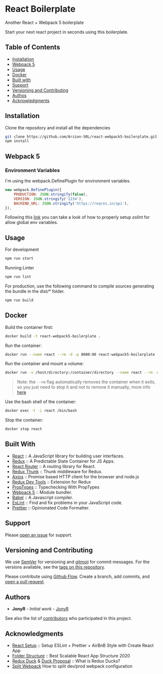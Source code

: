 # React Boilerplate
Another React + Webpack 5 boilerplate

Start your next react project in seconds using this boilerplate.

## Table of Contents

- [Installation](#installation)
- [Webpack 5](#webpack-5)
- [Usage](#usage)
- [Docker](#docker)
- [Built with](#build-with)
- [Support](#support)
- [Versioning and Contributing](#versioning-and-contributing)
- [Authos](#authors)
- [Acknowledgments](#acknowledgments)

## Installation

Clone the repository and install all the dependencies

```bash
git clone https://github.com/Arzion-SRL/react-webpack5-boilerplate.git
npm install
```

## Webpack 5

### Environment Variables

I'm using the webpack.DefinePlugin for environment variables.

```javascript
new webpack.DefinePlugin({
    PRODUCTION: JSON.stringify(false),
    VERSION: JSON.stringify('1234'),
    BACKEND_URL: JSON.stringify('https://reqres.in/api'),
}),
```

Following this [link](https://eslint.org/docs/user-guide/configuring#specifying-globals) you can take a look of how to properly setup *eslint* for allow global env variables.

## Usage

For development
```bash
npm run start
```

Running Linter
```bash
npm run lint
```

For production, use the following command to compile sources generating the bundle in the dist/* folder.
```bash
npm run build
```

## Docker

Build the container first:

```bash
docker build -t react-webpack5-boilerplate .
```

Run the container:

```bash
docker run --name react --rm -d -p 8080:80 react-webpack5-boilerplate
```

Run the container and mount a volume:

```bash
docker run -v /host/directory:/container/directory --name react --rm -d -p 8080:80 react-webpack5-boilerplate
```

> Note: the `--rm` flag automatically removes the container when it exits, so you just need to stop it and not to remove it manually, more info [here](https://docs.docker.com/engine/reference/run/#clean-up---rm)

Use the bash shell of the container:

```bash
docker exec -t -i react /bin/bash
```

Stop the container:

```bash
docker stop react
```

## Built With
- [React](https://reactjs.org/) :: A JavaScript library for building user interfaces.
- [Redux](https://redux.js.org/) :: A Predictable State Container for JS Apps.
- [React Router](https://reactrouter.com/web/guides/quick-start) :: A routing library for React.
- [Redux Thunk](https://github.com/reduxjs/redux-thunk) :: Thunk middleware for Redux.
- [Axios](https://github.com/axios/axios) :: Promise based HTTP client for the browser and node.js
- [Redux Dev Tools](https://github.com/zalmoxisus/redux-devtools-extension) :: Extension for Redux
- [PropTypes](https://reactjs.org/docs/typechecking-with-proptypes.html) :: Typechecking With PropTypes
- [Webpack 5](https://webpack.js.org/) :: Module bundler.
- [Babel](https://babeljs.io/) :: A Javascript compiler.
- [EsLint](https://eslint.org) :: Find and fix problems in your JavaScript code.
- [Prettier](https://prettier.io) :: Opinionated Code Formatter.

## Support

Please [open an issue](https://github.com/Arzion-SRL/react-webpack5-boilerplate/issues/new) for support.

## Versioning and Contributing

We use [SemVer](http://semver.org/) for versioning and [gitmoji](https://gitmoji.dev) for commit messages. For the versions available, see the [tags on this repository](https://github.com/Arzion-SRL/react-webpack5-boilerplate/tags).

Please contribute using [Github Flow](https://guides.github.com/introduction/flow/). Create a branch, add commits, and [open a pull request](https://github.com/Arzion-SRL/react-webpack5-boilerplate/compare/).


## Authors

* **JonyR** - *Initial work* - [JonyR](https://github.com/jonyr)

See also the list of [contributors](https://github.com/Arzion-SRL/react-webpack5-boilerplate/contributors) who participated in this project.

## Acknowledgments

- [React Setup](https://www.andrewmin.info/blog/react-setup/) :: Setup ESLint + Prettier + AirBnB Style with Create React App
- [Folder Structure](https://dev.to/gkhan205/best-scalable-react-app-architecture-2020-9fn) :: Best Scalable React App Structure 2020
- [Redux Duck](https://medium.com/@matthew.holman/what-is-redux-ducks-46bcb1ad04b7) & [Duck Proposal](https://github.com/erikras/ducks-modular-redux) :: What is Redux Ducks?
- [Split Webpack](https://dev.to/didof/how-to-split-dev-prod-webpack-configuration-n53) How to split dev/prod webpack configuration
